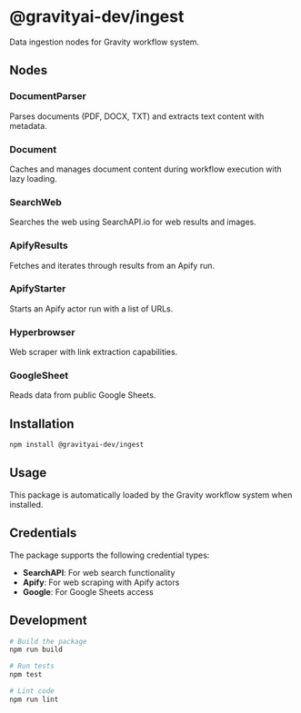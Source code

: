 # @gravityai-dev/ingest

Data ingestion nodes for Gravity workflow system.

## Nodes

### DocumentParser
Parses documents (PDF, DOCX, TXT) and extracts text content with metadata.

### Document
Caches and manages document content during workflow execution with lazy loading.

### SearchWeb
Searches the web using SearchAPI.io for web results and images.

### ApifyResults
Fetches and iterates through results from an Apify run.

### ApifyStarter
Starts an Apify actor run with a list of URLs.

### Hyperbrowser
Web scraper with link extraction capabilities.

### GoogleSheet
Reads data from public Google Sheets.

## Installation

```bash
npm install @gravityai-dev/ingest
```

## Usage

This package is automatically loaded by the Gravity workflow system when installed.

## Credentials

The package supports the following credential types:

- **SearchAPI**: For web search functionality
- **Apify**: For web scraping with Apify actors
- **Google**: For Google Sheets access

## Development

```bash
# Build the package
npm run build

# Run tests
npm test

# Lint code
npm run lint
```
